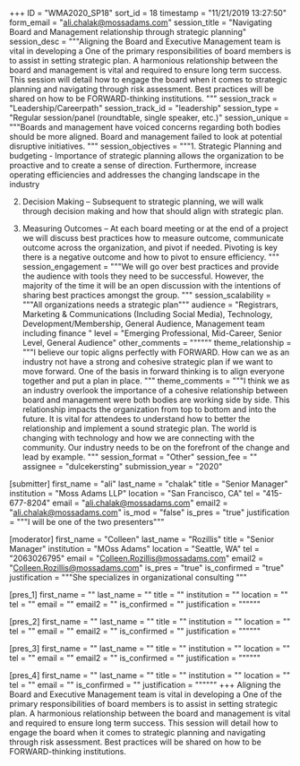 +++
ID = "WMA2020_SP18"
sort_id = 18
timestamp = "11/21/2019 13:27:50"
form_email = "ali.chalak@mossadams.com"
session_title = "Navigating Board and Management relationship through strategic planning"
session_desc = """Aligning the Board and Executive Management team is vital in developing a One of the primary responsibilities of board members is to assist in setting strategic plan. A harmonious relationship between the board and management is vital and required to ensure long term success. This session will detail how to engage the board when it comes to strategic planning and navigating through risk assessment. Best practices will be shared on how to be FORWARD-thinking institutions. """
session_track = "Leadership/Careerpath"
session_track_id = "leadership"
session_type = "Regular session/panel (roundtable, single speaker, etc.)"
session_unique = """Boards and management have voiced concerns regarding both bodies should be more aligned. Board and management failed to look at potential disruptive initiatives. """
session_objectives = """1.	Strategic Planning and budgeting - Importance of strategic planning allows the organization to be proactive and to create a sense of direction. Furthermore, increase operating efficiencies and addresses the changing landscape in the industry

2.	Decision Making – Subsequent to strategic planning, we will walk through decision making and how that should align with strategic plan.

3.	Measuring Outcomes – At each board meeting or at the end of a project we will discuss best practices how to measure outcome, communicate outcome across the organization, and pivot if needed. Pivoting is key there is a negative outcome and how to pivot to ensure efficiency.
"""
session_engagement = """We will go over best practices and provide the audience with tools they need to be successful. However, the majority of the time it will be an open discussion with the intentions of sharing best practices amongst the group. """
session_scalability = """All organizations needs a strategic plan"""
audience = "Registrars, Marketing & Communications (Including Social Media), Technology, Development/Membership, General Audience, Management team including finance "
level = "Emerging Professional, Mid-Career, Senior Level, General Audience"
other_comments = """"""
theme_relationship = """I believe our topic aligns perfectly with FORWARD. How can we as an industry not have a strong and cohesive strategic plan if we want to move forward. One of the basis in forward thinking is to align everyone together and put a plan in place. """
theme_comments = """I think we as an industry overlook the importance of a cohesive relationship between board and management were both bodies are working side by side. This relationship impacts the organization from top to bottom and into the future. It is vital for attendees to understand how to better the relationship and implement a sound strategic plan. The world is changing with technology and how we are connecting with the community. Our industry needs to be on the forefront of the change and lead by example. """
session_format = "Other"
session_fee = ""
assignee = "dulcekersting"
submission_year = "2020"

[submitter]
first_name = "ali"
last_name = "chalak"
title = "Senior Manager"
institution = "Moss Adams LLP"
location = "San Francisco, CA"
tel = "415-677-8204"
email = "ali.chalak@mossadams.com"
email2 = "ali.chalak@mossadams.com"
is_mod = "false"
is_pres = "true"
justification = """I will be one of the two presenters"""

[moderator]
first_name = "Colleen"
last_name = "Rozillis"
title = "Senior Manager"
institution = "MOss Adams"
location = "Seattle, WA"
tel = "2063026795"
email = "Colleen.Rozillis@mossadams.com"
email2 = "Colleen.Rozillis@mossadams.com"
is_pres = "true"
is_confirmed = "true"
justification = """She specializes in organizational consulting """

[pres_1]
first_name = ""
last_name = ""
title = ""
institution = ""
location = ""
tel = ""
email = ""
email2 = ""
is_confirmed = ""
justification = """"""

[pres_2]
first_name = ""
last_name = ""
title = ""
institution = ""
location = ""
tel = ""
email = ""
email2 = ""
is_confirmed = ""
justification = """"""

[pres_3]
first_name = ""
last_name = ""
title = ""
institution = ""
location = ""
tel = ""
email = ""
email2 = ""
is_confirmed = ""
justification = """"""

[pres_4]
first_name = ""
last_name = ""
title = ""
institution = ""
location = ""
tel = ""
email = ""
is_confirmed = ""
justification = """"""
+++
Aligning the Board and Executive Management team is vital in developing a One of the primary responsibilities of board members is to assist in setting strategic plan. A harmonious relationship between the board and management is vital and required to ensure long term success. This session will detail how to engage the board when it comes to strategic planning and navigating through risk assessment. Best practices will be shared on how to be FORWARD-thinking institutions. 